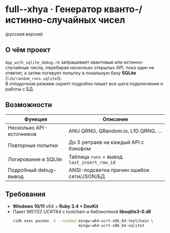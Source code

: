# full--xhya · Генератор кванто-/истинно-случайных чисел
*(русская версия)*

## О чём проект
`App_with_sqlite_debug.rb` запрашивает квантовые или истинно-случайные числа, перебирая несколько открытых API, пока один не ответит, а затем логирует попытку в локальную базу **SQLite** (`lib/random_runs.sqlite3`).  
В отладочном режиме скрипт подробно пишет все шаги подключения и работы с БД.

## Возможности
| Функция | Описание |
|---------|----------|
| Несколько API-источников | ANU QRNG, QRandom.io, LfD QRNG, … |
| Повторные попытки | До 5 ретраев на каждый API с бэкофом |
| Логирование в SQLite | Таблица `runs` + вывод `last_insert_row_id` |
| Подробный debug-вывод | ANSI-подсветка причин ошибок сети/JSON/БД |

## Требования
* **Windows 10/11** x64 + **Ruby 3.4 + DevKit**
* Пакет *MSYS2 UCRT64* с toolchain и библиотекой **libsqlite3-0.dll**
  ```bash
  ridk exec pacman -S --needed mingw-w64-ucrt-x86_64-toolchain \
                               mingw-w64-ucrt-x86_64-sqlite3
